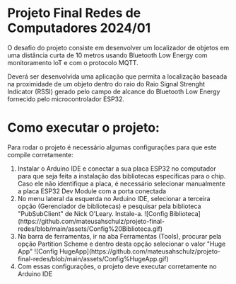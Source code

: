 # Projeto Final Redes de Computadores 2024/01

<p>
O desafio do projeto consiste em desenvolver um localizador de objetos em uma distância curta de
10 metros usando Bluetooth Low Energy com monitoramento IoT e com o protocolo MQTT.
</p>
<p>
Deverá ser desenvolvida uma aplicação que permita a localização baseada na proximidade de um
objeto dentro do raio do Raio Signal Strenght Indicator (RSSI) gerado pelo campo de alcance do
Bluetooth Low Energy fornecido pelo microcontrolador ESP32.
</p>

# Como executar o projeto:
Para rodar o projeto é necessário algumas configurações para que este compile corretamente:
<ol>
  <li>Instalar o Arduino IDE e conectar a sua placa ESP32 no computador para que seja feita a instalação das bibliotecas específicas para o chip. Caso ele não identifique a placa, é necessário selecionar manualmente a placa ESP32 Dev Module com a porta conectada</li>
  <li>No menu lateral da esquerda no Arduino IDE, selecionar a terceira opção (Gerenciador de bibliotecas) e pesquisar pela biblioteca "PubSubClient" de Nick O'Leary. Instale-a.
      ![Config Biblioteca](https://github.com/mateusahschulz/projeto-final-redes/blob/main/assets/Config%20Biblioteca.gif)
  </li>
  <li>Na barra de ferramentas, ir na aba Ferramentas (Tools), procurar pela opção Partition Scheme e dentro desta opção selecionar o valor "Huge App"
      ![Config HugeApp](https://github.com/mateusahschulz/projeto-final-redes/blob/main/assets/Config%HugeApp.gif)
  </li>
  <li>Com essas configurações, o projeto deve executar corretamente no Arduino IDE</li>
</ol>
